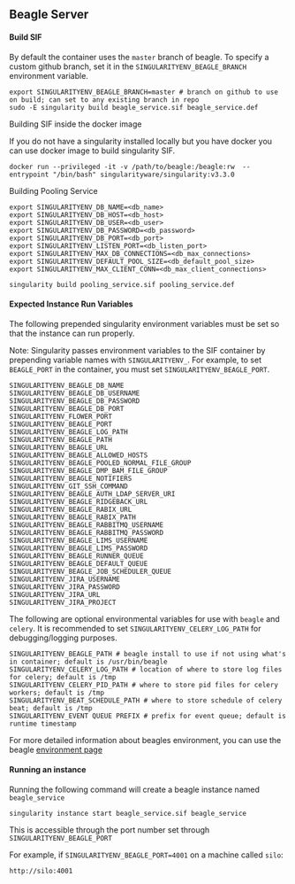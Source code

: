 ## Beagle Server

#### Build SIF

By default the container uses the `master` branch of beagle. To specify a custom github branch, set it in the `SINGULARITYENV_BEAGLE_BRANCH` environment variable.

```
export SINGULARITYENV_BEAGLE_BRANCH=master # branch on github to use on build; can set to any existing branch in repo
sudo -E singularity build beagle_service.sif beagle_service.def
```

Building SIF inside the docker image

If you do not have a singularity installed locally but you have docker you can use docker image to build singularity SIF.

`docker run --privileged -it -v /path/to/beagle:/beagle:rw  --entrypoint "/bin/bash" singularityware/singularity:v3.3.0`


Building Pooling Service

```
export SINGULARITYENV_DB_NAME=<db_name>
export SINGULARITYENV_DB_HOST=<db_host>
export SINGULARITYENV_DB_USER=<db_user>
export SINGULARITYENV_DB_PASSWORD=<db_password>
export SINGULARITYENV_DB_PORT=<db_port>
export SINGULARITYENV_LISTEN_PORT=<db_listen_port>
export SINGULARITYENV_MAX_DB_CONNECTIONS=<db_max_connections>
export SINGULARITYENV_DEFAULT_POOL_SIZE=<db_default_pool_size>
export SINGULARITYENV_MAX_CLIENT_CONN=<db_max_client_connections>
```

`singularity build pooling_service.sif pooling_service.def`

#### Expected Instance Run Variables

The following prepended singularity environment variables must be set so that the instance can run properly.

Note: Singularity passes environment variables to the SIF container by prepending variable names with `SINGULARITYENV_`. For example, to set `BEAGLE_PORT` in the container, you must set `SINGULARITYENV_BEAGLE_PORT`.
```
SINGULARITYENV_BEAGLE_DB_NAME
SINGULARITYENV_BEAGLE_DB_USERNAME
SINGULARITYENV_BEAGLE_DB_PASSWORD
SINGULARITYENV_BEAGLE_DB_PORT
SINGULARITYENV_FLOWER_PORT
SINGULARITYENV_BEAGLE_PORT
SINGULARITYENV_BEAGLE_LOG_PATH
SINGULARITYENV_BEAGLE_PATH
SINGULARITYENV_BEAGLE_URL
SINGULARITYENV_BEAGLE_ALLOWED_HOSTS
SINGULARITYENV_BEAGLE_POOLED_NORMAL_FILE_GROUP
SINGULARITYENV_BEAGLE_DMP_BAM_FILE_GROUP
SINGULARITYENV_BEAGLE_NOTIFIERS
SINGULARITYENV_GIT_SSH_COMMAND
SINGULARITYENV_BEAGLE_AUTH_LDAP_SERVER_URI
SINGULARITYENV_BEAGLE_RIDGEBACK_URL
SINGULARITYENV_BEAGLE_RABIX_URL
SINGULARITYENV_BEAGLE_RABIX_PATH
SINGULARITYENV_BEAGLE_RABBITMQ_USERNAME
SINGULARITYENV_BEAGLE_RABBITMQ_PASSWORD
SINGULARITYENV_BEAGLE_LIMS_USERNAME
SINGULARITYENV_BEAGLE_LIMS_PASSWORD
SINGULARITYENV_BEAGLE_RUNNER_QUEUE
SINGULARITYENV_BEAGLE_DEFAULT_QUEUE
SINGULARITYENV_BEAGLE_JOB_SCHEDULER_QUEUE
SINGULARITYENV_JIRA_USERNAME
SINGULARITYENV_JIRA_PASSWORD
SINGULARITYENV_JIRA_URL
SINGULARITYENV_JIRA_PROJECT
```

The following are optional environmental variables for use with `beagle` and `celery`. It is recommended to set `SINGULARITYENV_CELERY_LOG_PATH` for debugging/logging purposes.

```
SINGULARITYENV_BEAGLE_PATH # beagle install to use if not using what's in container; default is /usr/bin/beagle
SINGULARITYENV_CELERY_LOG_PATH # location of where to store log files for celery; default is /tmp
SINGULARITYENV_CELERY_PID_PATH # where to store pid files for celery workers; default is /tmp
SINGULARITYENV_BEAT_SCHEDULE_PATH # where to store schedule of celery beat; default is /tmp
SINGULARITYENV_EVENT QUEUE PREFIX # prefix for event queue; default is runtime timestamp
```

For more detailed information about beagles environment, you can use the beagle [environment page](../docs/ENVIRONMENT_VARIABLES.md)

#### Running an instance

Running the following command will create a beagle instance named `beagle_service`
```
singularity instance start beagle_service.sif beagle_service
```

This is accessible through the port number set through `SINGULARITYENV_BEAGLE_PORT`

For example, if `SINGULARITYENV_BEAGLE_PORT=4001` on a machine called `silo`:

```
http://silo:4001
```
